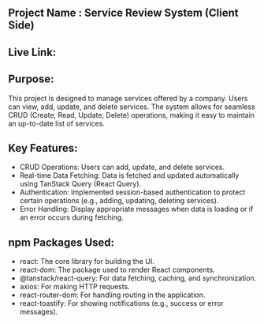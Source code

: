## Project Name : Service Review System  (Client Side)

## Live Link: 

## Purpose:
This project is designed to manage services offered by a company. Users can view, add, update, and delete services. The system allows for seamless CRUD (Create, Read, Update, Delete) operations, making it easy to maintain an up-to-date list of services.

## Key Features:
   - CRUD Operations: Users can add, update, and delete services.
   - Real-time Data Fetching: Data is fetched and updated automatically using TanStack Query (React Query).
   - Authentication: Implemented session-based authentication to protect certain operations (e.g., adding, updating, deleting services).
   - Error Handling: Display appropriate messages when data is loading or if an error occurs during fetching.
   
## npm Packages Used:
   - react: The core library for building the UI.
   - react-dom: The package used to render React components.
   - @tanstack/react-query: For data fetching, caching, and synchronization.
   - axios: For making HTTP requests.
   - react-router-dom: For handling routing in the application.
   - react-toastify: For showing notifications (e.g., success or error messages).




